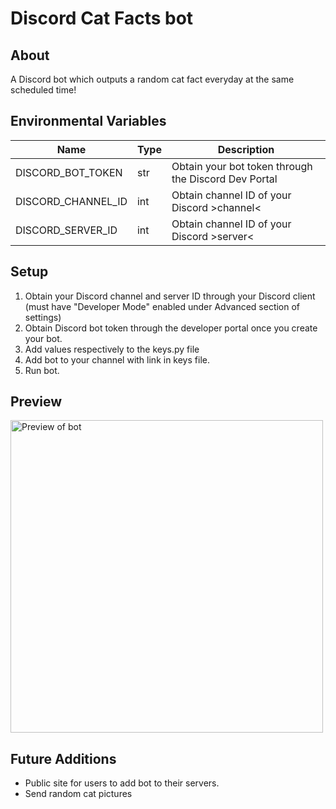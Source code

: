 # Discord Cat Facts bot

## About
A Discord bot which outputs a random cat fact everyday at the same scheduled time!

## Environmental Variables
| Name                  | Type   |  Description                                         |
|-----------------------|--------|------------------------------------------------------|
| DISCORD_BOT_TOKEN     | str    | Obtain your bot token through the Discord Dev Portal |
| DISCORD_CHANNEL_ID    | int    | Obtain channel ID of your Discord >channel<          |
| DISCORD_SERVER_ID     | int    | Obtain channel ID of your Discord >server<           |

## Setup
1. Obtain your Discord channel and server ID through your Discord client (must have "Developer Mode" enabled under Advanced section of settings)
2. Obtain Discord bot token through the developer portal once you create your bot.
3. Add values respectively to the keys.py file
4. Add bot to your channel with link in keys file.
5. Run bot.
   

## Preview
<img src="https://i.ibb.co/3R4Dszb/cat-example.png" alt="Preview of bot" width="500px">

## Future Additions
- Public site for users to add bot to their servers.
- Send random cat pictures
